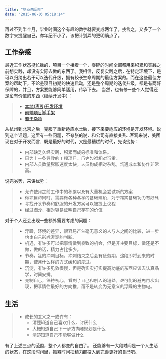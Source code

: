 ```yaml
---
title: "毕业两周年"
date: "2015-06-03 05:18:14"
---
```



再过不到半个月，毕业时间这个有趣的数字就要变成两年了，换言之，又多了一个数字来提醒自己，你年纪不小了，该把计划弄的更明确点了。

## 工作杂感

最近工作状态挺忙碌的，项目一个接着一个，零碎的时间全部都用来积累和实践之前想实践，却没有实际去做的东西了。我相信，反复实践之后，在特定环境下，是可以归纳出若干可以迭代升级，拥有较长生命周期的最佳方案的。而在这些最佳方案的帮助下，不论是项目初期的快速启动，还是整个周期的迭代升级，都是有两好保障的，并且，方案要能够简单适用，传承下去。 当然，也有做一些个人觉得还是蛮有价值的东西（继续开发中）：

> *   [本地(离线)开发环境](https://github.com/soulteary/Pantimos)
> *   [前端项目脚手架](https://github.com/soulteary/generator-lazy)
> *   [若干杂物](https://github.com/soulteary?tab=repositories)

从杭州到北京之后，克服了重新适应水土后，接下来要适应的环境是开发环境。说到这个话题，这里有一些问题，不夸张的说，和公司有直接关系...客观来说，美团现在对于开发而言，既是最好的时代，又是最糟糕的时代，先谈劣势：

> *   内部缺乏久经实践，积累而成的标准和体系。
> *   因为上一条导致的工程项目，历史包袱相对沉重。
> *   内部人员数量膨胀速度太快，人员构成相对杂乱，沟通成本和协作非常高。

说完劣势，来讲优势：

> *   允许使用之前工作中的积累以及有大量机会尝试新的方案
> *   做项目的同时，需要做各种各样的基础建设，对于踏实基础功力有好处
> *   寻找开发节奏和舒服的开发方案可以被提上议程
> *   经过淘沙，相对容易证明自己存在的价值

对于个人还会出现一些额外需要考虑的问题：

> *   浮躁，环境的差异，很容易产生毫无意义的人与人之间的比较，进一步约束自己形成客观的判断。
> *   机遇，有许多可以把事情做到极致的机会，但是非主要目标，做还是不做，做的话，精力占比多少。
> *   节奏，猛的冲刺目标，冲刺结束之后会有疲劳期，这段即将到来的时期，使用什么样的方式缓和的度过。
> *   沉淀，有许多见效很慢，但是确实实打实提高功底的东西应该去认真品学，时间安排。
> *   克制自己，保持初心，看到了自己和别人的短处，尽可能的避免再次出现，把事情往最好的方向推，而不是转变为无意义的浮躁的生物电。

## 生活

> *   成长的意义之一或许有：
>     *   清楚知道自己喜欢什么、讨厌什么
>     *   大概知道自己下一步方向和规划是什么
>     *   清楚知道自己不能够做什么

有了上述三点的范围，整个人都变的自由了。 还能够有一大段时间是一个人生活的状态，在这段时间里，抓紧时间把精力都投入到完善更好的自己吧。